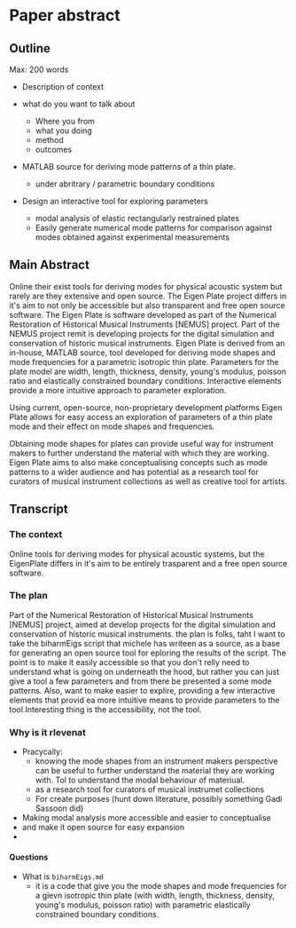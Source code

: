 # Paper abstract

## Outline

Max: 200 words

- Description of context
- what do you want to talk about
  - Where you from
  - what you doing
  - method
  - outcomes

- MATLAB source for deriving mode patterns of a thin plate.
  - under abritrary / parametric boundary conditions
- Design an interactive tool for exploring parameters
  -  modal analysis of elastic rectangularly restrained plates
  -  Easily generate numerical mode patterns for comparison against modes obtained against experimental measurements

## Main Abstract

Online their exist tools for deriving modes for physical acoustic system but rarely are they extensive and open source. The Eigen Plate project differs in it's aim to not only be accessible but also transparent and free open source software. The Eigen Plate is software developed as part of the Numerical Restoration of Historical Musical Instruments [NEMUS] project. Part of the NEMUS project remit is developing projects for the digital simulation and conservation of historic musical instruments. Eigen Plate is derived from an in-house, MATLAB source, tool developed for deriving mode shapes and mode frequencies for a parametric isotropic thin plate. Parameters for the plate model are width, length, thickness, density, young's modulus, poisson ratio and elastically constrained boundary conditions. Interactive elements provide a more intuitive approach to parameter exploration.
<!-- summarize width/length/thickness etc... into something like "physical properties", then I guess you could be more specific into the paper -->
Using current, open-source, non-proprietary development platforms Eigen Plate allows for easy access an exploration of parameters of a thin plate mode and their effect on mode shapes and frequencies. 

Obtaining mode shapes for plates can provide useful way for instrument makers to further understand the material with which they are working. Eigen Plate aims to also make conceptualising concepts such as mode patterns to a wider audience and has potential as a research tool for curators of musical instrument collections as well as creative tool for artists.

<!--Online their exist tools for deriving modes for physical acoustic system but rarely are they extensive and open source." I would write "There exist online tools"}

"The Eigen Plate is software developed as part of the Numerical Restoration of Historical Musical Instruments [NEMUS] project. Part of the NEMUS project remit is developing projects for the digital simulation and conservation of historic musical instruments. "

Maybe make it one sentence to describe NEMUS ?


"Obtaining mode shapes for plates can provide useful way for instrument makers to further understand the material with which they are working. Eigen Plate aims to also make conceptualising concepts such as mode patterns to a wider audience and has potential as a research tool for curators of musical instrument collections as well as creative tool for artists." This on is really good and you shan't change it




-->


## Transcript

### The context

Online tools for deriving modes for physical acoustic systems, but the EigenPlate differs in it's aim to be entirely trasparent and a free open source software.

### The plan

Part of the Numerical Restoration of Historical Musical Instruments [NEMUS] project, aimed at develop projects for the digital simulation and conservation of historic musical instruments.
the plan is folks, taht I want to take the biharmEigs script that michele has writeen as a source, as a base for generating an open source tool for eploring the results of the script. The point is to make it easily accessible so that you don't relly need to understand what is going on underneath the hood, but rather you can just give a tool a few parameters and  from there be presented a some mode patterns.  Also, want to make easier to explire, providing a few interactive elements that provid ea more intuitive means to provide parameters to the tool.Interesting thing is the accessibility, not the tool.

### Why is it rlevenat

- Pracycally: 
  - knowing  the mode shapes from an instrument makers perspective can be useful to further understand the material they are working with. Tol to understand the modal behaviour of materiual.
  - as a research tool for curators of musical instrumet collections
  - For create purposes (hunt down literature, possibly something Gadi Sassoon did)
- Making modal analysis more accessible and easier to conceptualise
- and make it open source for easy expansion
- 


#### Questions

- What is `biharmEigs.md`
  - it is a code that give you the mode shapes and mode frequencies for a gievn isotropic thin plate (with width, length, thickness, density, young's modulus, poisson ratio) with parametric elastically constrained boundary conditions.

